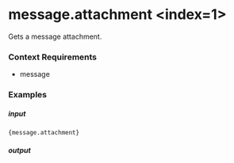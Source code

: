 # message.attachment &lt;index=1&gt;
		
Gets a message attachment.

### Context Requirements

* message


### Examples

##### input
```{message.attachment}```

##### output
``````